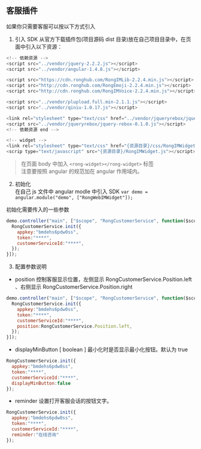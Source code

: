 ## 客服插件
  如果你只需要客服可以按以下方式引入

1. 引入 SDK
  从官方下载插件包(项目源码 dist 目录)放在自己项目目录中，在页面中引入以下资源：  
  ```javascript
  <!-- 依赖资源 -->
  <script src="../vendor/jquery-2.2.2.js"></script>
  <script src="../vendor/angular-1.4.8.js"></script>

  <script src="https://cdn.ronghub.com/RongIMLib-2.2.4.min.js"></script>
  <script src="http://cdn.ronghub.com/RongEmoji-2.2.4.min.js"></script>
  <script src="http://cdn.ronghub.com/RongIMVoice-2.2.4.min.js"></script>

  <script src="../vendor/plupload.full.min-2.1.1.js"></script>
  <script src="../vendor/qiniu-1.0.17.js"></script>

  <link rel="stylesheet" type="text/css" href="../vendor/jqueryrebox/jquery-rebox-0.1.0.css"/>
  <script src="../vendor/jqueryrebox/jquery-rebox-0.1.0.js"></script>
  <!-- 依赖资源 end -->

  <!-- widget -->
  <link rel="stylesheet" type="text/css" href="{资源目录}/css/RongIMWidget.css"/>
  <scrip type="text/javascript" src="{资源目录}/RongIMWidget.js"></script>
  ``` 
  > 在页面 body 中加入 `<rong-widget></rong-widget>` 标签  
  > 注意要按照 angular 的规范加在 angular 作用域内。

2. 初始化  
在自己 js 文件中 angular modle 中引入 SDK `var demo = angular.module("demo", ["RongWebIMWidget"]);`

  初始化需要传入的一些参数
  ```javascript
  demo.controller("main", ["$scope", "RongCustomerService", function($scope,RongCustomerService) {
    RongCustomerService.init({
      appkey:"bmdehs6pdw0ss",
      token:"****",
      customerServiceId:"****",
    });
  }]);
  ```

3. 配置参数说明
  * position 控制客服显示位置，左侧显示 RongCustomerService.Position.left 、右侧显示 RongCustomerService.Position.right
```javascript
demo.controller("main", ["$scope", "RongCustomerService", function($scope,RongCustomerService) {
  RongCustomerService.init({
    appkey:"bmdehs6pdw0ss",
    token:"****",
    customerServiceId:"****",
    position:RongCustomerService.Position.left,
  });
}]);
```

  * displayMinButton [ boolean ] 最小化时是否显示最小化按钮。默认为 true
```javascript
RongCustomerService.init({
  appkey:"bmdehs6pdw0ss",
  token:"****",
  customerServiceId:"****",
  displayMinButton:false
});
```
  * reminder 设置打开客服会话的按钮文字。
```javascript
RongCustomerService.init({
  appkey:"bmdehs6pdw0ss",
  token:"****",
  customerServiceId:"****",
  reminder:"在线咨询"
});
```
